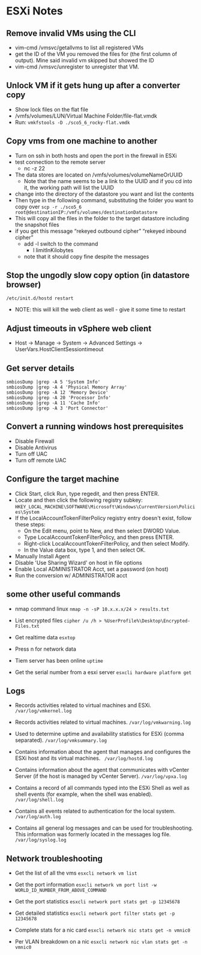 # ESXi Notes

## Remove invalid VMs using the CLI
- vim-cmd /vmsvc/getallvms to list all registered VMs
- get the ID of the VM you removed the files for (the first column of output). Mine said invalid vm skipped but showed the ID
- vim-cmd /vmsvc/unregister <id> to unregister that VM.


## Unlock VM if it gets hung up after a converter copy

- Show lock files on the flat file
- /vmfs/volumes/LUN/Virtual Machine Folder/file-flat.vmdk
- Run: ```vmkfstools -D ./sco5_6_rocky-flat.vmdk```


## Copy vms from one machine to another
- Turn on ssh in both hosts and open the port in the firewall in ESXi
- test connection to the remote server
    - nc -z <destination esxi host ip> 22
- The data stores are located on /vmfs/volumes/volumeNameOrUUID
    - Note that the name seems to be a link to the UUID and if you cd into it, the working path will list the UUID
- change into the directory of the datastore you want and list the contents
- Then type in the following command, substituting the folder you want to copy over
    ``` scp -r ./sco5_6 root@destinationIP:/vmfs/volumes/destinationDatastore ```
- This will copy all the files in the folder to the target datastore including the snapshot files
- if you get this message “rekeyed outbound cipher” “rekeyed inbound cipher”
    - add -l switch to the command
        - l limitInKilobytes
    - note that it should copy fine despite the messages

## Stop the ungodly slow copy option (in datastore browser)
```/etc/init.d/hostd restart```
- NOTE: this will kill the web client as well - give it some time to restart

## Adjust timeouts in vSphere web client
- Host -> Manage -> System -> Advanced Settings -> UserVars.HostClientSessiontimeout

## Get server details
```
smbiosDump |grep -A 5 'System Info'
smbiosDump |grep -A 4 'Physical Memory Array'
smbiosDump |grep -A 12 'Memory Device'
smbiosDump |grep -A 20 'Processor Info'
smbiosDump |grep -A 11 'Cache Info'
smbiosDump |grep -A 3 'Port Connector'
```
## Convert a running windows host prerequisites
- Disable Firewall
- Disable Antivirus
- Turn off UAC
- Turn off remote UAC

## Configure the target machine
- Click Start, click Run, type regedit, and then press ENTER.
- Locate and then click the following registry subkey:
``` HKEY_LOCAL_MACHINE\SOFTWARE\Microsoft\Windows\CurrentVersion\Policies\System ```
- If the LocalAccountTokenFilterPolicy registry entry doesn't exist, follow these steps:
    - On the Edit menu, point to New, and then select DWORD Value.
    - Type LocalAccountTokenFilterPolicy, and then press ENTER.
    - Right-click LocalAccountTokenFilterPolicy, and then select Modify.
    - In the Value data box, type 1, and then select OK.
- Manually Install Agent
- Disable 'Use Sharing Wizard' on host in file options
- Enable Local ADMINISTRATOR Acct, set a password (on host)
- Run the conversion w/ ADMINISTRATOR acct

## some other useful commands
- nmap command linux
```nmap -n -sP 10.x.x.x/24 > results.txt```

- List encrypted files
```cipher /u /h > %UserProfile%\Desktop\Encrypted-Files.txt```

- Get realtime data
```esxtop```
- Press n for network data

- Tiem server has been online
```uptime```

- Get the serial number from a esxi server
```esxcli hardware platform get```

## Logs
- Records activities related to virtual machines and ESXi.
```/var/log/vmkernel.log```

- Records activities related to virtual machines.
```/var/log/vmkwarning.log```

- Used to determine uptime and availability statistics for ESXi (comma separated).
```/var/log/vmksummary.log```

- Contains information about the agent that manages and configures the ESXi host and its virtual machines.
``` /var/log/hostd.log```

- Contains information about the agent that communicates with vCenter Server (if the host is managed by vCenter Server).
```/var/log/vpxa.log```

- Contains a record of all commands typed into the ESXi Shell as well as shell events (for example, when the shell was enabled).
```/var/log/shell.log```

- Contains all events related to authentication for the local system.
```/var/log/auth.log```

- Contains all general log messages and can be used for troubleshooting. This information was formerly located in the messages log file.
```/var/log/syslog.log```

## Network troubleshooting

- Get the list of all the vms
```esxcli network vm list```

- Get the port information
```esxcli network vm port list -w WORLD_ID_NUMBER_FROM_ABOVE_COMMAND```

- Get the port statistics
```esxcli network port stats get -p 12345678```

- Get detailed statistics
```esxcli network port filter stats get -p 12345678```

- Complete stats for a nic card
```esxcli network nic stats get -n vmnic0```

- Per VLAN breakdown on a nic
```esxcli network nic vlan stats get -n vmnic0```